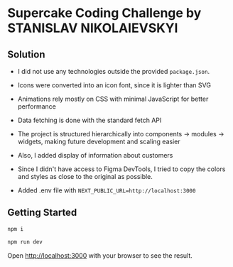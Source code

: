 # Supercake Coding Challenge by STANISLAV NIKOLAIEVSKYI

## Solution

* I did not use any technologies outside the provided `package.json`.

* Icons were converted into an icon font, since it is lighter than SVG

* Animations rely mostly on CSS with minimal JavaScript for better performance

* Data fetching is done with the standard fetch API

* The project is structured hierarchically into components → modules → widgets, making future development and scaling easier

* Also, I added display of information about customers

* Since I didn't have access to Figma DevTools, I tried to copy the colors and styles as close to the original as possible.

* Added .env file with `NEXT_PUBLIC_URL=http://localhost:3000`

## Getting Started

```bash
npm i
```

```bash
npm run dev
```

Open [http://localhost:3000](http://localhost:3000) with your browser to see the result.

